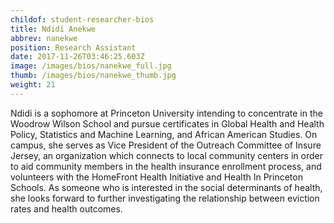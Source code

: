 ```yaml
---
childof: student-researcher-bios
title: Ndidi Anekwe  
abbrev: nanekwe
position: Research Assistant
date: 2017-11-26T03:46:25.603Z
image: /images/bios/nanekwe_full.jpg
thumb: /images/bios/nanekwe_thumb.jpg
weight: 21
---
```

Ndidi is a sophomore at Princeton University intending to concentrate in the Woodrow Wilson School and pursue certificates in Global Health and Health Policy, Statistics and Machine Learning, and African American Studies. On campus, she serves as Vice President of the Outreach Committee of Insure Jersey, an organization which connects to local community centers in order to aid community members in the health insurance enrollment process, and volunteers with the HomeFront Health Initiative and Health In Princeton Schools. As someone who is interested in the social determinants of health, she looks forward to further investigating the relationship between eviction rates and health outcomes. 